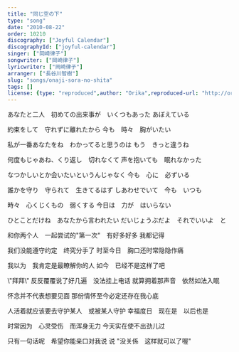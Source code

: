```yaml
---
title: "同じ空の下"
type: "song"
date: "2010-08-22"
order: 10210
discography: ["Joyful Calendar"]
discographyId: ["joyful-calendar"]
singer: ["岡崎律子"]
songwriter: ["岡崎律子"]
lyricwriter: ["岡崎律子"]
arranger: ["長谷川智樹"]
slug: "songs/onaji-sora-no-shita"
tags: []
license: {type: "reproduced",author: "Orika",reproduced-url: "http://orikamushi.myweb.hinet.net/",reproduced-website: "織歌蟲網站"}
---
```


あなたと二人　初めての出来事が　いくつもあった 
あぼえている 

約束をして　守れずに離れたから 
今も　時々　胸がいたい 

私が一番あなたをね　わかってると思うのは 
もう　きっと違うね 

何度もじゃあね、くり返し　切れなくて 
声を抱いても　眠れなかった 

なつかしいとか会いたいというんじゃなく 
今も　心に　必ずいる 

誰かを守り　守られて　生きてるはず 
しあわせでいて　今も　いつも 

時々　心くじくもの　弱くする 
今日は　力が　はいらない 

ひとことだけね　あなたから言われたい 
だいじょうぶだよ　それでいいよ　と

和你两个人　一起尝试的"第一次"　有好多好多 
我都记得 

我们没能遵守约定　终究分手了 
时至今日　胸口还时常隐隐作痛 

我以为　我肯定是最瞭解你的人 
如今　已经不是这样了吧 

\\"拜拜\\" 反反覆覆说了好几遍　没法挂上电话 
就算拥着那声音　依然如法入眠 

怀念并不代表想要见面 
那份情怀至今必定还存在我心底 

人活着就应该要去守护某人　或被某人守护 
幸福度日　现在是　以后也是 

时常因为　心灵受伤　而浑身无力 
今天实在使不出劲儿过 

只有一句话呢　希望你能亲口对我说 
说 "没关係　这样就可以了喔"
